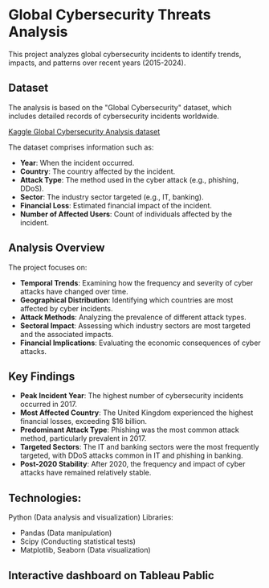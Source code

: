 # Global Cybersecurity Threats Analysis

This project analyzes global cybersecurity incidents to identify trends, impacts, and patterns over recent years (2015-2024).

## Dataset
The analysis is based on the "Global Cybersecurity" dataset, which includes detailed records of cybersecurity incidents worldwide.

[Kaggle Global Cybersecurity Analysis dataset](https://www.kaggle.com/datasets/atharvasoundankar/global-cybersecurity-threats-2015-2024)

The dataset comprises information such as:
- **Year**: When the incident occurred.
- **Country**: The country affected by the incident.
- **Attack Type**: The method used in the cyber attack (e.g., phishing, DDoS).
- **Sector**: The industry sector targeted (e.g., IT, banking).
- **Financial Loss**: Estimated financial impact of the incident.
- **Number of Affected Users**: Count of individuals affected by the incident.

## Analysis Overview

The project focuses on:

- **Temporal Trends**: Examining how the frequency and severity of cyber attacks have changed over time.
- **Geographical Distribution**: Identifying which countries are most affected by cyber incidents.
- **Attack Methods**: Analyzing the prevalence of different attack types.
- **Sectoral Impact**: Assessing which industry sectors are most targeted and the associated impacts.
- **Financial Implications**: Evaluating the economic consequences of cyber attacks.

## Key Findings

- **Peak Incident Year**: The highest number of cybersecurity incidents occurred in 2017.
- **Most Affected Country**: The United Kingdom experienced the highest financial losses, exceeding $16 billion.
- **Predominant Attack Type**: Phishing was the most common attack method, particularly prevalent in 2017.
- **Targeted Sectors**: The IT and banking sectors were the most frequently targeted, with DDoS attacks common in IT and phishing in banking.
- **Post-2020 Stability**: After 2020, the frequency and impact of cyber attacks have remained relatively stable.

## Technologies:
Python (Data analysis and visualization) Libraries:

- Pandas (Data manipulation)
- Scipy (Сonducting statistical tests)
- Matplotlib, Seaborn (Data visualization)

## Interactive dashboard on Tableau Pablic
